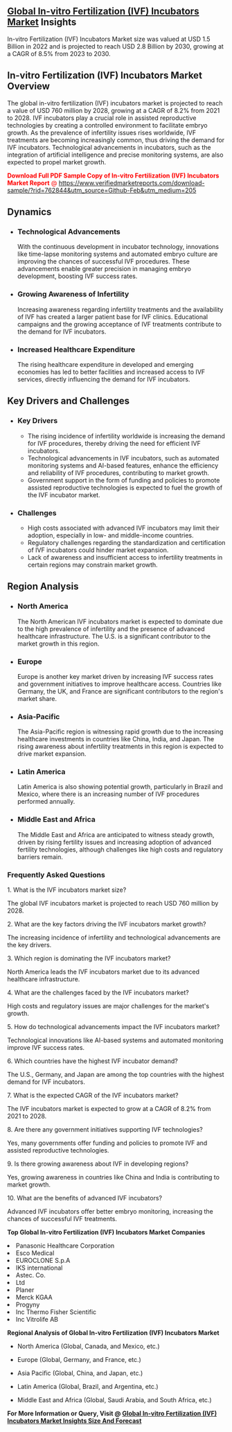 <h2><a href="https://www.verifiedmarketreports.com/download-sample/?rid=762844&amp;utm_source=Github&amp;utm_medium=205" target="_blank">Global In-vitro Fertilization (IVF) Incubators Market</a> Insights</h2><p>In-vitro Fertilization (IVF) Incubators Market size was valued at USD 1.5 Billion in 2022 and is projected to reach USD 2.8 Billion by 2030, growing at a CAGR of 8.5% from 2023 to 2030.</p><p> <h2>In-vitro Fertilization (IVF) Incubators Market Overview</h2> <p>The global in-vitro fertilization (IVF) incubators market is projected to reach a value of USD 760 million by 2028, growing at a CAGR of 8.2% from 2021 to 2028. IVF incubators play a crucial role in assisted reproductive technologies by creating a controlled environment to facilitate embryo growth. As the prevalence of infertility issues rises worldwide, IVF treatments are becoming increasingly common, thus driving the demand for IVF incubators. Technological advancements in incubators, such as the integration of artificial intelligence and precise monitoring systems, are also expected to propel market growth.</p> <p><p><span class=""><span style="color: #ff0000;"><strong>Download Full PDF Sample Copy of In-vitro Fertilization (IVF) Incubators Market Report</strong> @ </span><a href="https://www.verifiedmarketreports.com/download-sample/?rid=762844&amp;utm_source=Github-Feb&amp;utm_medium=205" target="_blank">https://www.verifiedmarketreports.com/download-sample/?rid=762844&amp;utm_source=Github-Feb&amp;utm_medium=205</a></span></p></p> <h2>Dynamics</h2> <ul> <li><h3>Technological Advancements</h3> With the continuous development in incubator technology, innovations like time-lapse monitoring systems and automated embryo culture are improving the chances of successful IVF procedures. These advancements enable greater precision in managing embryo development, boosting IVF success rates. </li> <li><h3>Growing Awareness of Infertility</h3> Increasing awareness regarding infertility treatments and the availability of IVF has created a larger patient base for IVF clinics. Educational campaigns and the growing acceptance of IVF treatments contribute to the demand for IVF incubators. </li> <li><h3>Increased Healthcare Expenditure</h3> The rising healthcare expenditure in developed and emerging economies has led to better facilities and increased access to IVF services, directly influencing the demand for IVF incubators. </li> </ul> <h2>Key Drivers and Challenges</h2> <ul> <li><h3>Key Drivers</h3> <ul> <li>The rising incidence of infertility worldwide is increasing the demand for IVF procedures, thereby driving the need for efficient IVF incubators.</li> <li>Technological advancements in IVF incubators, such as automated monitoring systems and AI-based features, enhance the efficiency and reliability of IVF procedures, contributing to market growth.</li> <li>Government support in the form of funding and policies to promote assisted reproductive technologies is expected to fuel the growth of the IVF incubator market.</li> </ul> </li> <li><h3>Challenges</h3> <ul> <li>High costs associated with advanced IVF incubators may limit their adoption, especially in low- and middle-income countries.</li> <li>Regulatory challenges regarding the standardization and certification of IVF incubators could hinder market expansion.</li> <li>Lack of awareness and insufficient access to infertility treatments in certain regions may constrain market growth.</li> </ul> </li> </ul> <h2>Region Analysis</h2> <ul> <li><h3>North America</h3> The North American IVF incubators market is expected to dominate due to the high prevalence of infertility and the presence of advanced healthcare infrastructure. The U.S. is a significant contributor to the market growth in this region. </li> <li><h3>Europe</h3> Europe is another key market driven by increasing IVF success rates and government initiatives to improve healthcare access. Countries like Germany, the UK, and France are significant contributors to the region's market share. </li> <li><h3>Asia-Pacific</h3> The Asia-Pacific region is witnessing rapid growth due to the increasing healthcare investments in countries like China, India, and Japan. The rising awareness about infertility treatments in this region is expected to drive market expansion. </li> <li><h3>Latin America</h3> Latin America is also showing potential growth, particularly in Brazil and Mexico, where there is an increasing number of IVF procedures performed annually. </li> <li><h3>Middle East and Africa</h3> The Middle East and Africa are anticipated to witness steady growth, driven by rising fertility issues and increasing adoption of advanced fertility technologies, although challenges like high costs and regulatory barriers remain. </li> </ul> <h3>Frequently Asked Questions</h3> <p>1. What is the IVF incubators market size?</p> <p>The global IVF incubators market is projected to reach USD 760 million by 2028.</p> <p>2. What are the key factors driving the IVF incubators market growth?</p> <p>The increasing incidence of infertility and technological advancements are the key drivers.</p> <p>3. Which region is dominating the IVF incubators market?</p> <p>North America leads the IVF incubators market due to its advanced healthcare infrastructure.</p> <p>4. What are the challenges faced by the IVF incubators market?</p> <p>High costs and regulatory issues are major challenges for the market's growth.</p> <p>5. How do technological advancements impact the IVF incubators market?</p> <p>Technological innovations like AI-based systems and automated monitoring improve IVF success rates.</p> <p>6. Which countries have the highest IVF incubator demand?</p> <p>The U.S., Germany, and Japan are among the top countries with the highest demand for IVF incubators.</p> <p>7. What is the expected CAGR of the IVF incubators market?</p> <p>The IVF incubators market is expected to grow at a CAGR of 8.2% from 2021 to 2028.</p> <p>8. Are there any government initiatives supporting IVF technologies?</p> <p>Yes, many governments offer funding and policies to promote IVF and assisted reproductive technologies.</p> <p>9. Is there growing awareness about IVF in developing regions?</p> <p>Yes, growing awareness in countries like China and India is contributing to market growth.</p> <p>10. What are the benefits of advanced IVF incubators?</p> <p>Advanced IVF incubators offer better embryo monitoring, increasing the chances of successful IVF treatments.</p> </p><p><strong>Top Global In-vitro Fertilization (IVF) Incubators Market Companies</strong></p><div data-test-id=""><p><li>Panasonic Healthcare Corporation</li><li> Esco Medical</li><li> EUROCLONE S.p.A</li><li> IKS international</li><li> Astec. Co.</li><li> Ltd</li><li> Planer</li><li> Merck KGAA</li><li> Progyny</li><li> Inc Thermo Fisher Scientific</li><li> Inc Vitrolife AB</li></p><div><strong>Regional Analysis of&nbsp;Global In-vitro Fertilization (IVF) Incubators Market</strong></div><ul><li dir="ltr"><p dir="ltr">North America&nbsp;(Global, Canada, and Mexico, etc.)</p></li><li dir="ltr"><p dir="ltr">Europe (Global, Germany, and France, etc.)</p></li><li dir="ltr"><p dir="ltr">Asia Pacific&nbsp;(Global, China, and Japan, etc.)</p></li><li dir="ltr"><p dir="ltr">Latin America&nbsp;(Global, Brazil, and Argentina, etc.)</p></li><li dir="ltr">Middle East and Africa&nbsp;(Global, Saudi Arabia, and South Africa, etc.)</li></ul><p><strong>For More Information or Query, Visit @&nbsp;</strong><strong><a href="https://www.verifiedmarketreports.com/product/in-vitro-fertilization-ivf-incubators-market/?utm_source=Github&amp;utm_medium=205" target="_blank">Global In-vitro Fertilization (IVF) Incubators Market Insights Size And Forecast</a></strong></p></div>
